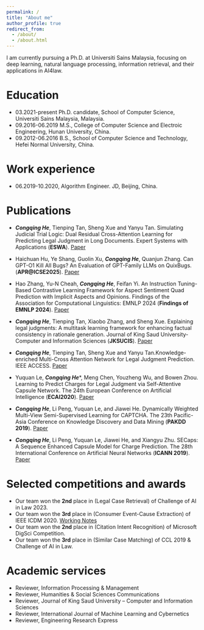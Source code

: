 ```yaml
---
permalink: /
title: "About me"
author_profile: true
redirect_from: 
  - /about/
  - /about.html
---
```

I am currently pursuing a Ph.D. at Universiti Sains Malaysia, focusing on deep learning, natural language processing, information retrieval, and their applications in AI4law.


Education
======
* 03.2021-present Ph.D. candidate, School of Computer Science, Universiti Sains Malaysia, Malaysia.
* 09.2016-06.2019 M.S.,  College of Computer Science and Electroic Engineering, Hunan University, China.
* 09.2012-06.2016 B.S., School of Computer Science and Technology, Hefei Normal University, China.

Work experience
======
* 06.2019-10.2020, Algorithm Engineer. JD, Beijing, China.


Publications
======
* ***Congqing He***, Tienping Tan, Sheng Xue and Yanyu Tan. Simulating Judicial Trial Logic: Dual Residual Cross-Attention Learning for Predicting Legal Judgment in Long Documents.  Expert Systems with Applications (**ESWA**). [Paper](https://doi.org/10.1016/j.eswa.2024.125462)

* Haichuan Hu, Ye Shang, Guolin Xu, ***Congqing He***, Quanjun Zhang. Can GPT-O1 Kill All Bugs? An Evaluation of GPT-Family LLMs on QuixBugs. (**APR@ICSE2025**). [Paper](https://arxiv.org/abs/2409.10033)

* Hao Zhang, Yu-N Cheah, ***Congqing He***, Feifan Yi. An Instruction Tuning-Based Contrastive Learning Framework for Aspect Sentiment Quad Prediction with Implicit Aspects and Opinions.  Findings of the Association for Computational Linguistics: EMNLP 2024 (**Findings of EMNLP 2024**). [Paper](https://aclanthology.org/2024.findings-emnlp.453.pdf)

* ***Congqing He***,  Tienping Tan, Xiaobo Zhang, and Sheng Xue. Explaining legal judgments: A multitask learning framework for enhancing factual consistency in rationale generation.  Journal of King Saud University-Computer and Information Sciences (**JKSUCIS**). [Paper](https://doi.org/10.1016/j.jksuci.2023.101868)

* ***Congqing He***, Tienping Tan, Sheng Xue and Yanyu Tan.Knowledge-enriched Multi-Cross Attention Network for Legal Judgment Prediction.  IEEE ACCESS. [Paper](https://doi.org/10.1109/ACCESS.2023.3305259)

* Yuquan Le, ***Congqing He****, Meng Chen, Youzheng Wu, and Bowen Zhou.  Learning to Predict Charges for Legal Judgment via Self-Attentive Capsule Network.  The 24th European Conference on Artificial Intelligence (**ECAI2020**). [Paper](https://ecai2020.eu/papers/98_paper.pdf)

* ***Congqing He***, Li Peng, Yuquan Le, and Jiawei He. Dynamically Weighted Multi-View Semi-Supervised Learning for CAPTCHA.  The 23th  Pacific-Asia Conference on Knowledge Discovery and Data Mining (**PAKDD 2019**). [Paper](https://link.springer.com/chapter/10.1007/978-3-030-16145-3_27)

* ***Congqing He***,  Li Peng, Yuquan Le, Jiawei He, and Xiangyu Zhu. SECaps: A Sequence Enhanced Capsule Model for Charge Prediction.  The 28th International Conference on Artificial Neural Networks (**ICANN 2019**). [Paper](https://link.springer.com/chapter/10.1007/978-3-030-30490-4_19)



Selected competitions and awards
======
* Our team won the **2nd** place in  (Legal Case Retrieval) of Challenge of AI in Law 2023. 
* Our team won the **3rd** place in  (Consumer Event-Cause Extraction) of IEEE ICDM 2020. [Working Notes](https://arxiv.org/abs/2110.15722)
* Our team won the **2nd** place in  (Citation Intent Recognition) of Microsoft DigSci Competition. 
* Our team won the **3rd** place in  (Similar Case Matching) of CCL 2019 & Challenge of AI in Law. 


  
Academic services
======
* Reviewer, Information Processing & Management
* Reviewer, Humanities & Social Sciences Communications
* Reviewer, Journal of King Saud University – Computer and Information Sciences
* Reviewer, International Journal of Machine Learning and Cybernetics
* Reviewer, Engineering Research Express


